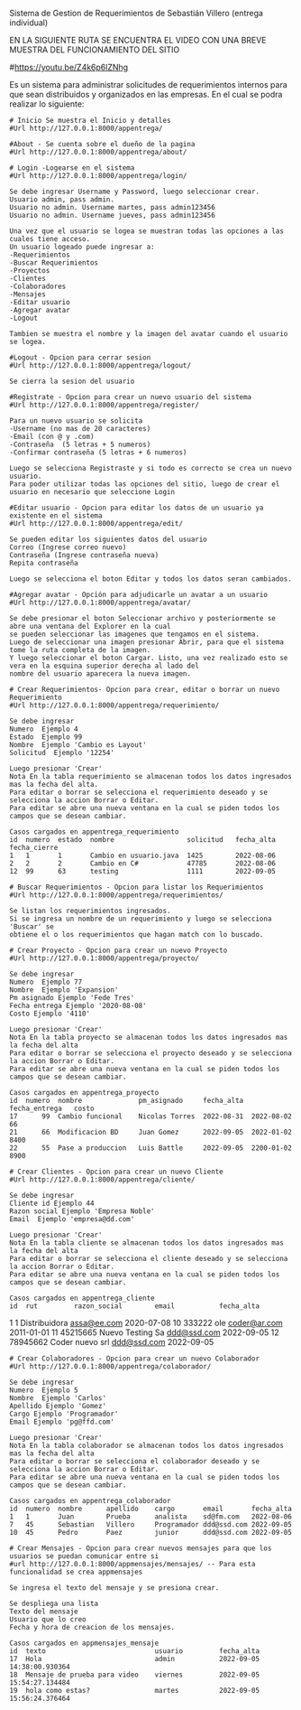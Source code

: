 Sistema de Gestion de Requerimientos de Sebastián Villero (entrega individual)

EN LA SIGUIENTE RUTA SE ENCUENTRA EL VIDEO CON UNA BREVE MUESTRA DEL FUNCIONAMIENTO DEL SITIO

#https://youtu.be/Z4k6p6lZNhg

Es un sistema para administrar solicitudes de requerimientos internos para que sean distribuidos y 
organizados en las empresas. En el cual se podra realizar lo siguiente:

    # Inicio Se muestra el Inicio y detalles
    #Url http://127.0.0.1:8000/appentrega/

	#About - Se cuenta sobre el dueño de la pagina
	#Url http://127.0.0.1:8000/appentrega/about/

	# Login -Logearse en el sistema
	#Url http://127.0.0.1:8000/appentrega/login/

	Se debe ingresar Username y Password, luego seleccionar crear.
	Usuario admin, pass admin.
	Usuario no admin. Username martes, pass admin123456
	Usuario no admin. Username jueves, pass admin123456

	Una vez que el usuario se logea se muestran todas las opciones a las cuales tiene acceso.
	Un usuario logeado puede ingresar a:
	-Requerimientos
	-Buscar Requerimientos
	-Proyectos
	-Clientes
	-Colaboradores
	-Mensajes
	-Editar usuario
	-Agregar avatar
	-Logout

	Tambien se muestra el nombre y la imagen del avatar cuando el usuario se logea.

	#Logout - Opcion para cerrar sesion
	#Url http://127.0.0.1:8000/appentrega/logout/

	Se cierra la sesion del usuario

	#Registrate - Opcion para crear un nuevo usuario del sistema
	#Url http://127.0.0.1:8000/appentrega/register/

	Para un nuevo usuario se solicita
	-Username (no mas de 20 caracteres)
	-Email (con @ y .com)
	-Contraseña  (5 letras + 5 numeros)
	-Confirmar contraseña (5 letras + 6 numeros)

	Luego se selecciona Registraste y si todo es correcto se crea un nuevo usuario.
	Para poder utilizar todas las opciones del sitio, luego de crear el usuario en necesario que seleccione Login

	#Editar usuario - Opcion para editar los datos de un usuario ya existente en el sistema
	#Url http://127.0.0.1:8000/appentrega/edit/

	Se pueden editar los siguientes datos del usuario
	Correo (Ingrese correo nuevo)
	Contraseña (Ingrese contraseña nueva)
	Repita contraseña

	Luego se selecciona el boton Editar y todos los datos seran cambiados. 

	#Agregar avatar - Opción para adjudicarle un avatar a un usuario
	#Url http://127.0.0.1:8000/appentrega/avatar/

	Se debe presionar el boton Seleccionar archivo y posteriormente se abre una ventana del Explorer en la cual
	se pueden seleccionar las imagenes que tengamos en el sistema.
	Luego de seleccionar una imagen presionar Abrir, para que el sistema tome la ruta completa de la imagen.
	Y luego seleccionar el boton Cargar. Listo, una vez realizado esto se vera en la esquina superior derecha al lado del 
	nombre del usuario aparecera la nueva imagen.

    # Crear Requerimientos- Opcion para crear, editar o borrar un nuevo Requerimiento
    #Url http://127.0.0.1:8000/appentrega/requerimiento/
	
	Se debe ingresar
	Numero  Ejemplo 4
	Estado  Ejemplo 99
	Nombre  Ejemplo 'Cambio es Layout'
	Solicitud  Ejemplo '12254'	
	
	Luego presionar 'Crear'
	Nota En la tabla requerimiento se almacenan todos los datos ingresados mas la fecha del alta.
	Para editar o borrar se selecciona el requerimiento deseado y se selecciona la accion Borrar o Editar.
	Para editar se abre una nueva ventana en la cual se piden todos los campos que se desean cambiar.

	Casos cargados en appentrega_requerimiento
	id	numero	estado	nombre					solicitud	fecha_alta	fecha_cierre
	1	1		1		Cambio en usuario.java	1425		2022-08-06	
	2	2		2		Cambio en C#			47785		2022-08-06	
	12	99		63		testing					1111		2022-09-05	

    # Buscar Requerimientos - Opcion para listar los Requerimientos
    #Url http://127.0.0.1:8000/appentrega/requerimientos/
	
	Se listan los requerimientos ingresados. 
	Si se ingresa un nombre de un requerimiento y luego se selecciona 'Buscar' se 
	obtiene el o los requerimientos que hagan match con lo buscado.

    # Crear Proyecto - Opcion para crear un nuevo Proyecto
    #Url http://127.0.0.1:8000/appentrega/proyecto/
	
	Se debe ingresar
	Numero  Ejemplo 77
	Nombre  Ejemplo 'Expansion'
	Pm asignado Ejemplo 'Fede Tres'	
	Fecha entrega Ejemplo '2020-08-08'
	Costo Ejemplo '4110'
	
	Luego presionar 'Crear'
	Nota En la tabla proyecto se almacenan todos los datos ingresados mas la fecha del alta
	Para editar o borrar se selecciona el proyecto deseado y se selecciona la accion Borrar o Editar.
	Para editar se abre una nueva ventana en la cual se piden todos los campos que se desean cambiar.

	Casos cargados en appentrega_proyecto
	id	numero	nombre				pm_asignado		fecha_alta	fecha_entrega	costo
	17		99	Cambio funcional	Nicolas Torres	2022-08-31	2022-08-02		66
	21		66	Modificacion BD		Juan Gomez		2022-09-05	2022-01-02		8400
	22		55	Pase a produccion	Luis Battle		2022-09-05	2200-01-02		8900	

    # Crear Clientes - Opcion para crear un nuevo Cliente
    #Url http://127.0.0.1:8000/appentrega/cliente/
	
	Se debe ingresar
	Cliente id Ejemplo 44
	Razon social Ejemplo 'Empresa Noble'
	Email  Ejemplo 'empresa@dd.com'	
	
	Luego presionar 'Crear'
	Nota En la tabla cliente se almacenan todos los datos ingresados mas la fecha del alta
	Para editar o borrar se selecciona el cliente deseado y se selecciona la accion Borrar o Editar.
	Para editar se abre una nueva ventana en la cual se piden todos los campos que se desean cambiar.

	Casos cargados en appentrega_cliente
	id	rut			razon_social		email			fecha_alta
1	1				Distribuidora		assa@ee.com		2020-07-08
10	333222			ole					coder@ar.com	2011-01-01
11	45215665		Nuevo Testing Sa	ddd@ssd.com		2022-09-05
12	78945662		Coder nuevo srl		ddd@ssd.com		2022-09-05

    # Crear Colaboradores - Opcion para crear un nuevo Colaborador
    #Url http://127.0.0.1:8000/appentrega/colaborador/
	
	Se debe ingresar
	Numero  Ejemplo 5
	Nombre  Ejemplo 'Carlos'
	Apellido Ejemplo 'Gomez'
	Cargo Ejemplo 'Programador'
	Email Ejemplo 'pg@ffd.com'	
	
	Luego presionar 'Crear'
	Nota En la tabla colaborador se almacenan todos los datos ingresados mas la fecha del alta
	Para editar o borrar se selecciona el colaborador deseado y se selecciona la accion Borrar o Editar.
	Para editar se abre una nueva ventana en la cual se piden todos los campos que se desean cambiar.

	Casos cargados en appentrega_colaborador
	id	numero	nombre		apellido	cargo		email		fecha_alta
	1	1		Juan		Prueba		analista	sd@fm.com	2022-08-06
	7	45		Sebastian	Villero		Programador	ddd@ssd.com	2022-09-05
	10	45		Pedro		Paez		junior		ddd@ssd.com	2022-09-05		

	# Crear Mensajes - Opcion para crear nuevos mensajes para que los usuarios se puedan comunicar entre si
	#url http://127.0.0.1:8000/appmensajes/mensajes/ -- Para esta funcionalidad se crea appmensajes

	Se ingresa el texto del mensaje y se presiona crear.

	Se despliega una lista
	Texto del mensaje
	Usuario que lo creo
	Fecha y hora de creacion de los mensajes.

	Casos cargados en appmensajes_mensaje
	id	texto							usuario			fecha_alta
	17	Hola							admin			2022-09-05 14:38:00.930364
	18	Mensaje de prueba para video	viernes			2022-09-05 15:54:27.134484
	19	hola como estas?				martes			2022-09-05 15:56:24.376464


	